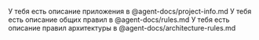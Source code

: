 У тебя есть описание приложения в @agent-docs/project-info.md
У тебя есть описание общих правил в @agent-docs/rules.md
У тебя есть описание правил архитектуры в @agent-docs/architecture-rules.md